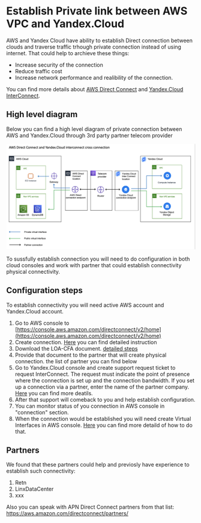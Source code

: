 # Establish Private link between AWS VPC and Yandex.Cloud
AWS and Yandex Cloud have ability to establish Direct connection between clouds and traverse traffic trhough private connection instead of using internet. That could help to archieve these things:
* Increase security of the connection
* Reduce traffic cost
* Increase network performance and realibility of the connection.   

You can find more details about [AWS Direct Connect](https://docs.aws.amazon.com/directconnect/latest/UserGuide/Welcome.html) and [Yandex.Cloud InterConnect](https://cloud.yandex.com/docs/vpc/interconnect/).

## High level diagram
Below you can find a high level diagram of private connection between AWS and Yandex.Cloud through 3rd party partner telecom provider 

![Private link between AWS and Yandex Cloud Diagram](private_link_diagram.png "Private link between AWS and Yandex Cloud Diagram")

To sussfully establish connection you will need to do configuration in both cloud consoles and work with partner that could establish connectivity physical connectivity. 

## Configuration steps
To establish connectivity you will need active AWS account and Yandex.Cloud account.

1. Go to AWS console to [https://console.aws.amazon.com/directconnect/v2/home](https://console.aws.amazon.com/directconnect/v2/home)
2. Create connection. [Here](https://docs.aws.amazon.com/directconnect/latest/UserGuide/create-connection.html) you can find detailed instruction  
3. Download the LOA-CFA document. [detailed steps](https://docs.aws.amazon.com/directconnect/latest/UserGuide/create-connection.html#create-connection-loa-cfa)
4. Provide that document to the partner that will create physical connection. the list of partner you can find below
5. Go to Yandex.Cloud console and create support request ticket to request InterConnect. The request must indicate the point of presence where the connection is set up and the connection bandwidth. If you set up a connection via a partner, enter the name of the partner company. [Here](https://cloud.yandex.com/docs/vpc/interconnect/) you can find more deatils.
6. After that support will comeback to you and help establish configuration.
7. You can monitor status of you connection in AWS console in "connection" section.
8. When the connection would be established you will need create Virtual Interfaces in AWS console. [Here](https://docs.aws.amazon.com/directconnect/latest/UserGuide/WorkingWithVirtualInterfaces.html) you can find more detaild of how to do that.


## Partners 
We found that these partners could help and previosly have experience to establish such connectivity:
1. Retn
2. LinxDataCenter
3. xxx

Also you can speak with APN Direct Connect partners from that list: https://aws.amazon.com/directconnect/partners/ 